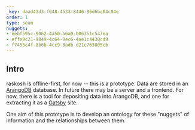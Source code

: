 ```yaml
---
_key: daad43d3-f048-4533-8446-96d6bc04c84e
order: 1
type: seam
nuggets:
- eebf595c-9062-4a50-a6a0-b06351c547ea
- effe9c21-9849-4c64-9ec6-4ae1c4438cd9
- f7455c4f-8b6b-4cc9-8adb-d21e763005cb
---
```


## Intro

raskosh is offline-first, for now -- this is a prototype. Data are stored in an [ArangoDB](https://github.com/arangodb/arangodb) database. In future there may be a server and a frontend. For now, there is a tool for depositing data into ArangoDB, and one for extracting it as a [Gatsby](https://www.gatsbyjs.com) site.

One aim of this prototype is to develop an ontology for these "nuggets" of information and the relationships between them.
